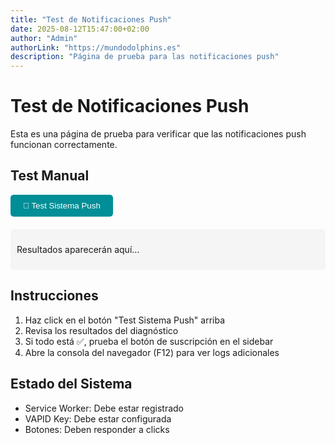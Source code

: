 ```yaml
---
title: "Test de Notificaciones Push"
date: 2025-08-12T15:47:00+02:00
author: "Admin"
authorLink: "https://mundodolphins.es"
description: "Página de prueba para las notificaciones push"
---
```


# Test de Notificaciones Push

Esta es una página de prueba para verificar que las notificaciones push funcionan correctamente.

## Test Manual

<button onclick="testPushSystem()" style="background: #008E97; color: white; padding: 10px 20px; border: none; border-radius: 5px; cursor: pointer;">🧪 Test Sistema Push</button>

<div id="test-results" style="margin-top: 20px; padding: 10px; background: #f5f5f5; border-radius: 5px;">
<p>Resultados aparecerán aquí...</p>
</div>

<script>
async function testPushSystem() {
  const results = document.getElementById('test-results');
  let html = '<h3>🔍 Resultados del Test</h3>';
  
  // Test 1: Verificar soporte
  html += '<p><strong>1. Soporte del navegador:</strong></p>';
  html += `<ul>`;
  html += `<li>Service Worker: ${'serviceWorker' in navigator ? '✅' : '❌'}</li>`;
  html += `<li>PushManager: ${'PushManager' in window ? '✅' : '❌'}</li>`;
  html += `<li>Notifications: ${'Notification' in window ? '✅' : '❌'}</li>`;
  html += `</ul>`;
  
  // Test 2: Verificar configuración
  html += '<p><strong>2. Configuración:</strong></p>';
  html += `<ul>`;
  html += `<li>PWA_SECURE_CONFIG: ${window.PWA_SECURE_CONFIG ? '✅' : '❌'}</li>`;
  html += `<li>siteConfig: ${window.siteConfig ? '✅' : '❌'}</li>`;
  html += `<li>VAPID key en siteConfig: ${window.siteConfig?.vapidPublicKey ? '✅' : '❌'}</li>`;
  html += `</ul>`;
  
  // Test 3: Cargar configuración VAPID
  html += '<p><strong>3. Carga de configuración VAPID:</strong></p>';
  try {
    const response = await fetch('/vapid-config.json');
    if (response.ok) {
      const config = await response.json();
      html += `<ul><li>Archivo accesible: ✅</li>`;
      html += `<li>Clave pública presente: ${config.publicKey ? '✅' : '❌'}</li>`;
      html += `<li>Longitud clave: ${config.publicKey?.length || 0} caracteres</li></ul>`;
      
      // Configurar si no existe
      if (!window.siteConfig) {
        window.siteConfig = {};
      }
      window.siteConfig.vapidPublicKey = config.publicKey;
      html += '<p>✅ Configuración actualizada</p>';
    } else {
      html += '<ul><li>❌ Error cargando archivo</li></ul>';
    }
  } catch (error) {
    html += `<ul><li>❌ Error: ${error.message}</li></ul>`;
  }
  
  // Test 4: Verificar PushNotificationManager
  html += '<p><strong>4. PushNotificationManager:</strong></p>';
  if (window.PushNotificationManager) {
    try {
      const manager = new window.PushNotificationManager();
      html += `<ul>`;
      html += `<li>Clase disponible: ✅</li>`;
      html += `<li>VAPID key obtenida: ${manager.vapidPublicKey ? '✅' : '❌'}</li>`;
      html += `<li>Soporte verificado: ${manager.isSupported ? '✅' : '❌'}</li>`;
      html += `</ul>`;
      
      // Test de inicialización
      html += '<p><strong>5. Inicialización:</strong></p>';
      try {
        await manager.init();
        html += '<ul><li>✅ Inicialización exitosa</li></ul>';
      } catch (error) {
        html += `<ul><li>❌ Error inicialización: ${error.message}</li></ul>`;
      }
    } catch (error) {
      html += `<ul><li>❌ Error creando instancia: ${error.message}</li></ul>`;
    }
  } else {
    html += '<ul><li>❌ Clase no disponible</li></ul>';
  }
  
  // Test 5: Verificar elementos DOM
  html += '<p><strong>6. Elementos DOM:</strong></p>';
  const subscribeBtn = document.getElementById('subscribe-btn');
  const unsubscribeBtn = document.getElementById('unsubscribe-btn');
  const statusText = document.getElementById('notification-status');
  
  html += `<ul>`;
  html += `<li>Botón suscribir: ${subscribeBtn ? '✅' : '❌'}</li>`;
  html += `<li>Botón desuscribir: ${unsubscribeBtn ? '✅' : '❌'}</li>`;
  html += `<li>Texto estado: ${statusText ? '✅' : '❌'}</li>`;
  html += `</ul>`;
  
  results.innerHTML = html;
}
</script>

## Instrucciones

1. Haz click en el botón "Test Sistema Push" arriba
2. Revisa los resultados del diagnóstico
3. Si todo está ✅, prueba el botón de suscripción en el sidebar
4. Abre la consola del navegador (F12) para ver logs adicionales

## Estado del Sistema

- Service Worker: Debe estar registrado
- VAPID Key: Debe estar configurada
- Botones: Deben responder a clicks
